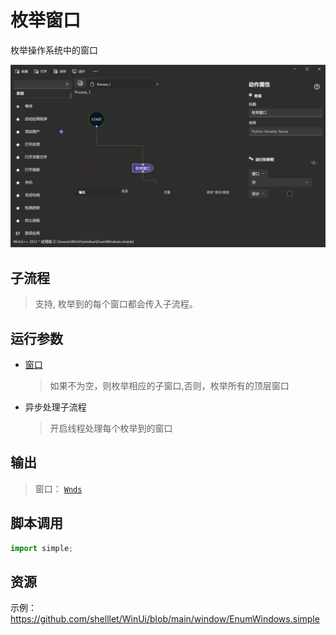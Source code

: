 # 枚举窗口 
枚举操作系统中的窗口

![EnumWindows](./images/10.png ':size=90%')

## 子流程
> 支持, 枚举到的每个窗口都会传入子流程。


## 运行参数

* [窗口](./types/Wnd.md)
  > 如果不为空，则枚举相应的子窗口,否则，枚举所有的顶层窗口

* 异步处理子流程
  > 开启线程处理每个枚举到的窗口
## 输出

> 窗口： [`Wnds`](./types/Wnd.md)    


## 脚本调用

```python
import simple;

```

## 资源

示例：https://github.com/shelllet/WinUi/blob/main/window/EnumWindows.simple
